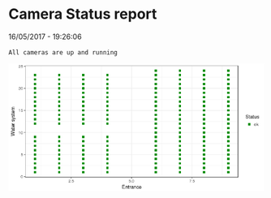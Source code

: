 Camera Status report
================
16/05/2017 - 19:26:06

    All cameras are up and running

![](camreport_files/figure-markdown_github/unnamed-chunk-2-1.png)
